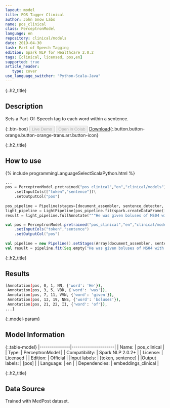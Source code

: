 ```yaml
---
layout: model
title: POS Tagger Clinical
author: John Snow Labs
name: pos_clinical
class: PerceptronModel
language: en
repository: clinical/models
date: 2019-04-30
task: Part of Speech Tagging
edition: Spark NLP for Healthcare 2.0.2
tags: [clinical, licensed, pos,en]
supported: true
article_header:
   type: cover
use_language_switcher: "Python-Scala-Java"
---
```


{:.h2_title}
## Description
Sets a Part-Of-Speech tag to each word within a sentence.

{:.btn-box}
<button class="button button-orange" disabled>Live Demo</button>
<button class="button button-orange" disabled>Open in Colab</button>
[Download](https://s3.amazonaws.com/auxdata.johnsnowlabs.com/clinical/models/pos_clinical_en_2.0.2_2.4_1556660550177.zip){:.button.button-orange.button-orange-trans.arr.button-icon}

{:.h2_title}
## How to use 
<div class="tabs-box" markdown="1">

{% include programmingLanguageSelectScalaPython.html %}

```python
...
pos = PerceptronModel.pretrained("pos_clinical","en","clinical/models")\
	.setInputCols(["token","sentence"])\
	.setOutputCol("pos")
    
pos_pipeline = Pipeline(stages=[document_assembler, sentence_detector, tokenizer, pos])
light_pipeline = LightPipeline(pos_pipeline.fit(spark.createDataFrame([[""]]).toDF("text")))
result = light_pipeline.fullAnnotate("""He was given boluses of MS04 with some effect, he has since been placed on a PCA - he take 80mg of oxycontin at home, his PCA dose is ~ 2 the morphine dose of the oxycontin, he has also received ativan for anxiety.""")
```

```scala
val pos = PerceptronModel.pretrained("pos_clinical","en","clinical/models")
	.setInputCols("token","sentence")
	.setOutputCol("pos")
    
val pipeline = new Pipeline().setStages(Array(document_assembler, sentence_detector, tokenizer, pos))
val result = pipeline.fit(Seq.empty["He was given boluses of MS04 with some effect, he has since been placed on a PCA - he take 80mg of oxycontin at home, his PCA dose is ~ 2 the morphine dose of the oxycontin, he has also received ativan for anxiety."].toDS.toDF("text")).transform(data)
```
</div>

{:.h2_title}
## Results

```bash
[Annotation(pos, 0, 1, NN, {'word': 'He'}),
 Annotation(pos, 3, 5, VBD, {'word': 'was'}),
 Annotation(pos, 7, 11, VVN, {'word': 'given'}),
 Annotation(pos, 13, 19, NNS, {'word': 'boluses'}),
 Annotation(pos, 21, 22, II, {'word': 'of'}),
...]
```

{:.model-param}
## Model Information

{:.table-model}
|---------------|---------------------|
| Name:          | pos_clinical        |
| Type:   | PerceptronModel     |
| Compatibility: | Spark NLP 2.0.2+               |
| License:       | Licensed            |
| Edition:       | Official          |
|Input labels:        | [token, sentence]     |
|Output labels:       | [pos]                 |
| Language:      | en                  |
| Dependencies: | embeddings_clinical |

{:.h2_title}
## Data Source
Trained with MedPost dataset.